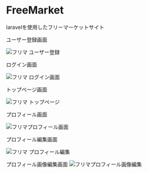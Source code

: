# FreeMarket
laravelを使用したフリーマーケットサイト

ユーザー登録画面

![フリマ ユーザー登録](https://user-images.githubusercontent.com/92624621/184503261-d625ea32-8892-4c17-bc67-76471bc65043.png)

ログイン画面

![フリマ ログイン画面](https://user-images.githubusercontent.com/92624621/184503299-fdff8ae9-9588-4849-863c-971abc51b6fb.png)

トップページ画面

![フリマ トップページ](https://user-images.githubusercontent.com/92624621/184503373-aa1938bb-d165-442d-94ad-2b1e5ff9298f.png)

プロフィール画面

![フリマプロフィール画面](https://user-images.githubusercontent.com/92624621/184503468-e1633415-b0e3-4bfa-b5fd-caddbae3d3ef.png)

プロフィール編集画面

![フリマ プロフィール編集](https://user-images.githubusercontent.com/92624621/184503567-47bcfa0f-b0b9-475e-a1c7-7648463d6de0.png)

プロフィール画像編集画面
![フリマプロフィール画像編集](https://user-images.githubusercontent.com/92624621/184503590-a3aae216-5fe7-48ca-b3fc-0b1b0b7c24c3.png)
